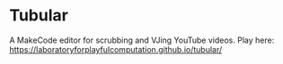 # Tubular
A MakeCode editor for scrubbing and VJing YouTube videos.
Play here: https://laboratoryforplayfulcomputation.github.io/tubular/

